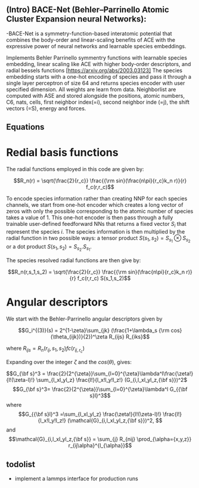 ## (Intro) BACE-Net (Behler–Parrinello Atomic Cluster Expansion neural Networks):
 -BACE-Net is a symmetry-function-based interatomic potential that combines the body-order and linear-scaling benefits of ACE with the expressive power of neural networks and learnable species embeddings.

Implements Behler Parrinello symmentry functions with learnable species embedding, linear scaling like ACE with higher body-order descriptors, and radial bessels functions [https://arxiv.org/abs/2003.03123]
The species embedding starts with a one-hot encoding of species and pass it through a single layer perceptron of size 64 and returns species encoder with user specified dimension.
All weights are learn from data. Neighborlist are computed with ASE and stored alongside the positions, atomic numbers, C6, nats, cells, first neighbor index(=i), second neighbor inde (=j), the shift vectors (=S), energy and forces.

## Equations
 # Redial basis functions
 The radial functions employed in this code are given by:
 
 $$R_n(r) = \sqrt{\frac{2}{r_c}} \frac{{\rm sin}(\frac{n\pi}{r_c}k_n r)}{r} f_c(r,r_c)$$
 
 To encode species information rather than creating NNP for each species channels, we start from one-hot encoder which creates a long vector of zeros with only the possible corresponding to the atomic number of species takes a value of 1. This one-hot encoder is then pass through a fully trainable user-defined feedforward NNs that returns a fixed vector $S_i$ that represent the species $i$. The species information is then multiplied by the radial function in two possible ways: a tensor product $S(s_1,s_2)=S_{s_1} \otimes S_{s_2}$ or a dot product $S(s_1,s_2)=S_{s_2} . S_{s_1}$.

The species resolved radial functions are then give by:

 $$R_n(r,s_1,s_2) = \sqrt{\frac{2}{r_c}} \frac{{\rm sin}(\frac{n\pi}{r_c}k_n r)}{r} f_c(r,r_c) S(s_1,s_2)$$ 

 # Angular descriptors
 We start with the Behler-Parrinello angular descriptors given by
 
 $$G_i^{(3)}(s) = 2^{1-\zeta}\sum_{jk} (\frac{1+\lambda_s {\rm cos}(\theta_{ijk})}{2})^\zeta R_{ijs} R_{iks}$$

where $R_{ijs} = R_n(r_{ij},s_1,s_2) fc(r_{ij, r_c})$

Expanding over the integer $\zeta$ and the $cos(\theta)$, gives:

$$G_{\bf s}^3 = \frac{2}{2^{\zeta}}\sum_{l=0}^{\zeta}\lambda^l\frac{\zeta!}{l!(\zeta-l)!} \sum_{l_xl_yl_z} \frac{l!}{l_x!l_y!l_z!} (G_{i,l_xl_yl_z,{\bf s}})^2$
$$G_{\bf s}^3= \frac{2}{2^{\zeta}}\sum_{l=0}^{\zeta}\lambda^l G_{{\bf s}l}^3$$
where
$$G_{{\bf s}l}^3 =\sum_{l_xl_yl_z} \frac{\zeta!}{l!(\zeta-l)!} \frac{l!}{l_x!l_y!l_z!} (\mathcal{G}_{i,l_xl_yl_z,{\bf s}})^2,
$$
and 
$$\mathcal{G}_{i,l_xl_yl_z,{\bf s}}  = \sum_{j} R_{nij} \prod_{\alpha={x,y,z}} r_{ij\alpha}^{l_{\alpha}}$$


## todolist
- implement a lammps interface for production runs


